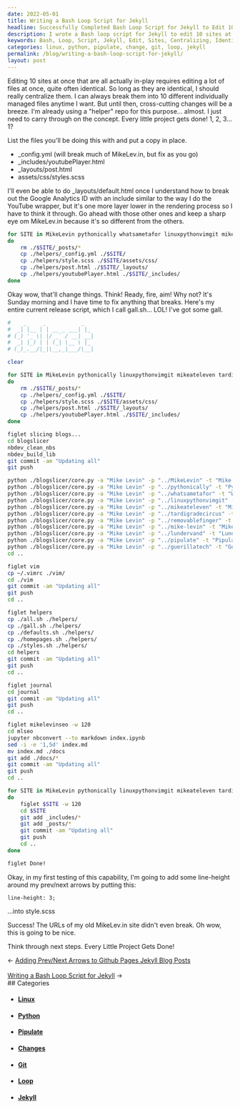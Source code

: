 ```yaml
---
date: 2022-05-01
title: Writing a Bash Loop Script for Jekyll
headline: Successfully Completed Bash Loop Script for Jekyll to Edit 10 Sites Simultaneously
description: I wrote a Bash loop script for Jekyll to edit 10 sites at once, centralizing the identical files. I tested the script by adding line-height to style.scss, and it was successful. I then pushed the changes to all of my sites using git commands, and I'm excited to share the results with you!
keywords: Bash, Loop, Script, Jekyll, Edit, Sites, Centralizing, Identical, Files, Line-Height, Style.scss, Push, Changes, MikeLevin, Pythonically, Linuxpythonvimgit, Mikeateleven, Tardigradecircus, Removablefinger, Mike-Levin, Lundervand, Pipulate, Whatsametafor, Guerillatech, Git, Add, Commit
categories: linux, python, pipulate, change, git, loop, jekyll
permalink: /blog/writing-a-bash-loop-script-for-jekyll/
layout: post
---
```



Editing 10 sites at once that are all actually in-play requires editing a lot
of files at once, quite often identical. So long as they are identical, I
should really centralize them. I can always break them into 10 different
individually managed files anytime I want. But until then, cross-cutting
changes will be a breeze. I'm already using a "helper" repo for this purpose...
almost. I just need to carry through on the concept. Every little project gets
done! 1, 2, 3... 1?

List the files you'll be doing this with and put a copy in place.

- \_config.yml (will break much of MikeLev.in, but fix as you go)
- \_includes/youtubePlayer.html
- \_layouts/post.html
- assets/css/styles.scss

I'll even be able to do \_layouts/default.html once I understand how to break
out the Google Analytics ID with an include similar to the way I do the YouTube
wrapper, but it's one more layer lower in the rendering process so I have to
think it through. Go ahead with those other ones and keep a sharp eye om
MikeLev.in because it's so different from the others.

```bash
for SITE in MikeLevin pythonically whatsametafor linuxpythonvimgit mikeateleven tardigradecircus removablefinger mike-levin lundervand pipulate guerillatech
do
    rm ./$SITE/_posts/*
    cp ./helpers/_config.yml ./$SITE/
    cp ./helpers/style.scss ./$SITE/assets/css/
    cp ./helpers/post.html ./$SITE/_layouts/
    cp ./helpers/youtubePlayer.html ./$SITE/_includes/
done
```

Okay wow, that'll change things. Think! Ready, fire, aim! Why not? It's Sunday
morning and I have time to fix anything that breaks. Here's my entire current
release script, which I call gall.sh... LOL! I've got some gall.

```bash
#    _     _           _
#  _| |__ | | __ _ ___| |_
# (_) '_ \| |/ _` / __| __|
#  _| |_) | | (_| \__ \ |_
# (_)_.__/|_|\__,_|___/\__|

clear

for SITE in MikeLevin pythonically linuxpythonvimgit mikeateleven tardigradecircus removablefinger mike-levin lundervand pipulate whatsametafor guerillatech
do
    rm ./$SITE/_posts/*
    cp ./helpers/_config.yml ./$SITE/
    cp ./helpers/style.scss ./$SITE/assets/css/
    cp ./helpers/post.html ./$SITE/_layouts/
    cp ./helpers/youtubePlayer.html ./$SITE/_includes/
done

figlet slicing blogs...
cd blogslicer
nbdev_clean_nbs
nbdev_build_lib
git commit -am "Updating all"
git push

python ./blogslicer/core.py -a "Mike Levin" -p "../MikeLevin" -t "Mike Levin's Blog" -s "blog"
python ./blogslicer/core.py -a "Mike Levin" -p "../pythonically" -t "Pythonic Ally Blog" -s "blog"
python ./blogslicer/core.py -a "Mike Levin" -p "../whatsametafor" -t "What's A Meta For Blog" -s "blog"
python ./blogslicer/core.py -a "Mike Levin" -p "../linuxpythonvimgit" -t "Linux, Python, vim & git Blog" -s "blog"
python ./blogslicer/core.py -a "Mike Levin" -p "../mikeateleven" -t "Mike's At Eleven Blog" -s "blog"
python ./blogslicer/core.py -a "Mike Levin" -p "../tardigradecircus" -t "Tardigrade Circus Blog" -s "blog"
python ./blogslicer/core.py -a "Mike Levin" -p "../removablefinger" -t "Removable Finger Blog" -s "blog"
python ./blogslicer/core.py -a "Mike Levin" -p "../mike-levin" -t "Mike-Levin.com Blog" -s "blog"
python ./blogslicer/core.py -a "Mike Levin" -p "../lundervand" -t "Lunervand Blog" -s "blog"
python ./blogslicer/core.py -a "Mike Levin" -p "../pipulate" -t "Pipulate Blog" -s "blog"
python ./blogslicer/core.py -a "Mike Levin" -p "../guerillatech" -t "Guerilla Tech Blog" -s "blog"
cd ..

figlet vim
cp ~/.vimrc ./vim/
cd ./vim
git commit -am "Updating all"
git push
cd ..

figlet helpers
cp ./all.sh ./helpers/
cp ./gall.sh ./helpers/
cp ./defaults.sh ./helpers/
cp ./homepages.sh ./helpers/
cp ./styles.sh ./helpers/
cd helpers
git commit -am "Updating all"
git push
cd ..

figlet journal
cd journal
git commit -am "Updating all"
git push
cd ..

figlet mikelevinseo -w 120
cd mlseo
jupyter nbconvert --to markdown index.ipynb
sed -i -e '1,5d' index.md
mv index.md ./docs
git add ./docs/*
git commit -am "Updating all"
git push
cd ..

for SITE in MikeLevin pythonically linuxpythonvimgit mikeateleven tardigradecircus removablefinger mike-levin lundervand pipulate whatsametafor guerillatech
do
    figlet $SITE -w 120
    cd $SITE
    git add _includes/*
    git add _posts/*
    git commit -am "Updating all"
    git push
    cd ..
done

figlet Done!
```

Okay, in my first testing of this capability, I'm going to add some line-height
around my prev/next arrows by putting this:

    line-height: 3;

...into style.scss

Success! The URLs of my old MikeLev.in site didn't even break. Oh wow, this is
going to be nice.

Think through next steps. Every Little Project Gets Done!

<div class="arrow-links"><div class="post-nav-prev"><span class="arrow">&larr;&nbsp;</span><a href="/blog/adding-prev-next-arrows-to-github-pages-jekyll-blog-posts/">Adding Prev/Next Arrows to Github Pages Jekyll Blog Posts</a></div> &nbsp; <div class="post-nav-next"><a href="/blog/writing-a-bash-loop-script-for-jekyll/">Writing a Bash Loop Script for Jekyll</a><span class="arrow">&nbsp;&rarr;</span></div></div>
## Categories

<ul>
<li><h4><a href='/linux/'>Linux</a></h4></li>
<li><h4><a href='/python/'>Python</a></h4></li>
<li><h4><a href='/pipulate/'>Pipulate</a></h4></li>
<li><h4><a href='/change/'>Changes</a></h4></li>
<li><h4><a href='/git/'>Git</a></h4></li>
<li><h4><a href='/loop/'>Loop</a></h4></li>
<li><h4><a href='/jekyll/'>Jekyll</a></h4></li></ul>